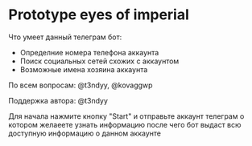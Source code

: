 # Prototype eyes of imperial
Что умеет данный телеграм бот:
  - Определние номера телефона аккаунта 
  - Поиск социальных сетей схожих с аккаунтом
  - Возможные имена хозяина аккаунта
  
  
  
  По всем вопросам: @t3ndyy, @kovaggwp
  
  Поддержка автора: @t3ndyy

  Для начала нажмите кнопку "Start" и отправьте аккаунт телеграм о котором желаеете узнать информацию после чего бот выдаст всю доступную информацию о данном аккаунте 

